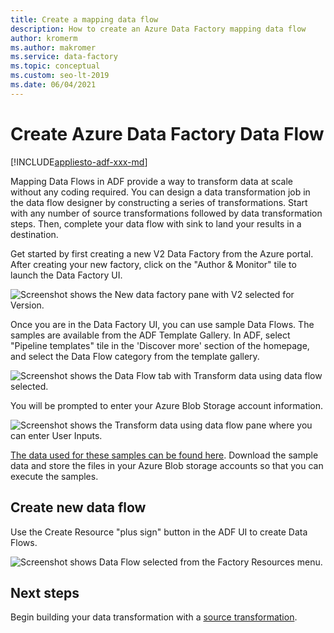 ```yaml
---
title: Create a mapping data flow
description: How to create an Azure Data Factory mapping data flow
author: kromerm
ms.author: makromer
ms.service: data-factory
ms.topic: conceptual
ms.custom: seo-lt-2019
ms.date: 06/04/2021
---
```


# Create Azure Data Factory Data Flow

[!INCLUDE[appliesto-adf-xxx-md](includes/appliesto-adf-xxx-md.md)]

Mapping Data Flows in ADF provide a way to transform data at scale without any coding required. You can design a data transformation job in the data flow designer by constructing a series of transformations. Start with any number of source transformations followed by data transformation steps. Then, complete your data flow with sink to land your results in a destination.

Get started by first creating a new V2 Data Factory from the Azure portal. After creating your new factory, click on the "Author & Monitor" tile to launch the Data Factory UI.

![Screenshot shows the New data factory pane with V2 selected for Version.](media/data-flow/v2portal.png "data flow create")

Once you are in the Data Factory UI, you can use sample Data Flows. The samples are available from the ADF Template Gallery. In ADF, select "Pipeline templates" tile in the 'Discover more' section of the homepage, and select the Data Flow category from the template gallery.

![Screenshot shows the Data Flow tab with Transform data using data flow selected.](media/data-flow/template.png "data flow create")

You will be prompted to enter your Azure Blob Storage account information.

![Screenshot shows the Transform data using data flow pane where you can enter User Inputs.](media/data-flow/template2.png "data flow create 2")

[The data used for these samples can be found here](https://github.com/kromerm/adfdataflowdocs/tree/master/sampledata). Download the sample data and store the files in your Azure Blob storage accounts so that you can execute the samples.

## Create new data flow

Use the Create Resource "plus sign" button in the ADF UI to create Data Flows.

![Screenshot shows Data Flow selected from the Factory Resources menu.](media/data-flow/newresource.png "New Resource")

## Next steps

Begin building your data transformation with a [source transformation](data-flow-source.md).
